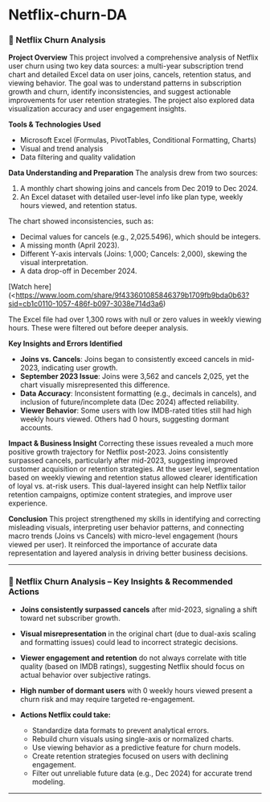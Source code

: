 # Netflix-churn-DA

### 📁 Netflix Churn Analysis

**Project Overview**
This project involved a comprehensive analysis of Netflix user churn using two key data sources: a multi-year subscription trend chart and detailed Excel data on user joins, cancels, retention status, and viewing behavior. The goal was to understand patterns in subscription growth and churn, identify inconsistencies, and suggest actionable improvements for user retention strategies. The project also explored data visualization accuracy and user engagement insights.

**Tools & Technologies Used**

* Microsoft Excel (Formulas, PivotTables, Conditional Formatting, Charts)
* Visual and trend analysis
* Data filtering and quality validation

**Data Understanding and Preparation**
The analysis drew from two sources:

1. A monthly chart showing joins and cancels from Dec 2019 to Dec 2024.
2. An Excel dataset with detailed user-level info like plan type, weekly hours viewed, and retention status.

The chart showed inconsistencies, such as:

* Decimal values for cancels (e.g., 2,025.5496), which should be integers.
* A missing month (April 2023).
* Different Y-axis intervals (Joins: 1,000; Cancels: 2,000), skewing the visual interpretation.
* A data drop-off in December 2024.

[Watch here](<https://www.loom.com/share/9f433601085846379b1709fb9bda0b63?sid=cb1c0110-1057-486f-b097-3038e714d3a6)

The Excel file had over 1,300 rows with null or zero values in weekly viewing hours. These were filtered out before deeper analysis.

**Key Insights and Errors Identified**

* **Joins vs. Cancels**: Joins began to consistently exceed cancels in mid-2023, indicating user growth.
* **September 2023 Issue**: Joins were 3,562 and cancels 2,025, yet the chart visually misrepresented this difference.
* **Data Accuracy**: Inconsistent formatting (e.g., decimals in cancels), and inclusion of future/incomplete data (Dec 2024) affected reliability.
* **Viewer Behavior**: Some users with low IMDB-rated titles still had high weekly hours viewed. Others had 0 hours, suggesting dormant accounts.

**Impact & Business Insight**
Correcting these issues revealed a much more positive growth trajectory for Netflix post-2023. Joins consistently surpassed cancels, particularly after mid-2023, suggesting improved customer acquisition or retention strategies. At the user level, segmentation based on weekly viewing and retention status allowed clearer identification of loyal vs. at-risk users. This dual-layered insight can help Netflix tailor retention campaigns, optimize content strategies, and improve user experience.

**Conclusion**
This project strengthened my skills in identifying and correcting misleading visuals, interpreting user behavior patterns, and connecting macro trends (Joins vs Cancels) with micro-level engagement (hours viewed per user). It reinforced the importance of accurate data representation and layered analysis in driving better business decisions.

---

### 📅 Netflix Churn Analysis – Key Insights & Recommended Actions

* **Joins consistently surpassed cancels** after mid-2023, signaling a shift toward net subscriber growth.
* **Visual misrepresentation** in the original chart (due to dual-axis scaling and formatting issues) could lead to incorrect strategic decisions.
* **Viewer engagement and retention** do not always correlate with title quality (based on IMDB ratings), suggesting Netflix should focus on actual behavior over subjective ratings.
* **High number of dormant users** with 0 weekly hours viewed present a churn risk and may require targeted re-engagement.
* **Actions Netflix could take:**

  * Standardize data formats to prevent analytical errors.
  * Rebuild churn visuals using single-axis or normalized charts.
  * Use viewing behavior as a predictive feature for churn models.
  * Create retention strategies focused on users with declining engagement.
  * Filter out unreliable future data (e.g., Dec 2024) for accurate trend modeling.

---
